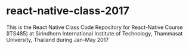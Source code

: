 # react-native-class-2017

This is the React Native Class Code Repository for React-Native Course (ITS485)
 at Sirindhorn International Institute of Technology, Thammasat University, Thailand during Jan-May 2017
